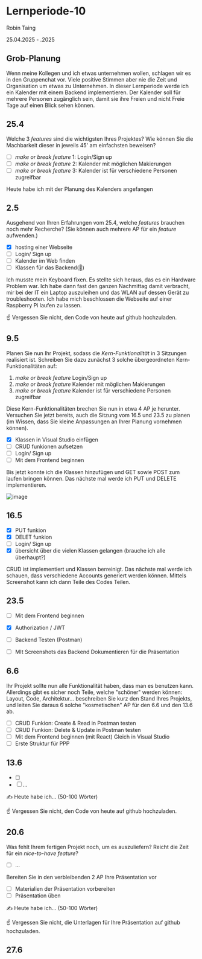 # Lernperiode-10

Robin Taing

25.04.2025 - .2025

## Grob-Planung
Wenn meine Kollegen und ich etwas unternehmen wollen, schlagen wir es in den Gruppenchat vor. Viele positive Stimmen aber nie die Zeit und Organisation um etwas zu Unternehmen. 
In dieser Lernperiode werde ich ein Kalender mit einem Backend implementieren. Der Kalender soll für mehrere Personen zugänglich sein, damit sie ihre Freien und nicht Freie Tage auf einen Blick sehen können. 

## 25.4

Welche 3 *features* sind die wichtigsten Ihres Projektes? Wie können Sie die Machbarkeit dieser in jeweils 45' am einfachsten beweisen?

- [ ] *make or break feature* 1: Login/Sign up
- [ ] *make or break feature* 2: Kalender mit möglichen Makierungen
- [ ] *make or break feature* 3: Kalender ist für verschiedene Personen zugreifbar

Heute habe ich mit der Planung des Kalenders angefangen

## 2.5

Ausgehend von Ihren Erfahrungen vom 25.4, welche *features* brauchen noch mehr Recherche? (Sie können auch mehrere AP für ein *feature* aufwenden.)

- [x] hosting einer Webseite
- [ ] Login/ Sign up
- [ ] Kalender im Web finden
- [ ] Klassen für das Backend(📵)

Ich musste mein Keyboard fixen. Es stellte sich heraus, das es ein Hardware Problem war. Ich habe dann fast den ganzen Nachmittag damit verbracht, mir bei der IT ein Laptop auszuleihen und das WLAN auf dessen Gerät zu troubleshooten.
Ich habe mich beschlossen die Webseite auf einer Raspberry Pi laufen zu lassen.

☝️ Vergessen Sie nicht, den Code von heute auf github hochzuladen.

## 9.5

Planen Sie nun Ihr Projekt, sodass die *Kern-Funktionalität* in 3 Sitzungen realisiert ist. Schreiben Sie dazu zunächst 3 solche übergeordneten Kern-Funktionalitäten auf:

1. *make or break feature* Login/Sign up
2. *make or break feature* Kalender mit möglichen Makierungen
3. *make or break feature* Kalender ist für verschiedene Personen zugreifbar

Diese Kern-Funktionalitäten brechen Sie nun in etwa 4 AP je herunter. Versuchen Sie jetzt bereits, auch die Sitzung vom 16.5 und 23.5 zu planen (im Wissen, dass Sie kleine Anpassungen an Ihrer Planung vornehmen können).

- [x] Klassen in Visual Studio einfügen
- [ ] CRUD funkionen aufsetzen
- [ ] Login/ Sign up
- [ ] Mit dem Frontend beginnen

Bis jetzt konnte ich die Klassen hinzufügen und GET sowie POST zum laufen bringen können. Das nächste mal werde ich PUT und DELETE implementieren.

![image](https://github.com/user-attachments/assets/16e739f8-584c-4c15-b842-f001be62e4b8)

## 16.5

- [x] PUT funkion
- [x] DELET funkion
- [ ] Login/ Sign up
- [x] übersicht über die vielen Klassen gelangen (brauche ich alle überhaupt?)

CRUD ist implementiert und Klassen berreinigt. Das nächste mal werde ich schauen, dass verschiedene Accounts generiert werden können. Mittels Screenshot kann ich dann Teile des Codes Teilen.

## 23.5

- [ ] Mit dem Frontend beginnen
- [x] Authorization / JWT
- [ ] Backend Testen (Postman)
- [ ] MIt Screenshots das Backend Dokumentieren für die Präsentation



## 6.6

Ihr Projekt sollte nun alle Funktionalität haben, dass man es benutzen kann. Allerdings gibt es sicher noch Teile, welche "schöner" werden können: Layout, Code, Architektur... beschreiben Sie kurz den Stand Ihres Projekts, und leiten Sie daraus 6 solche "kosmetischen" AP für den 6.6 und den 13.6 ab.

- [ ] CRUD Funkion: Create & Read in Postman testen
- [ ] CRUD Funkion: Delete & Update in Postman testen
- [ ] Mit dem Frontend beginnen (mit React) Gleich in Visual Studio
- [ ] Erste Struktur für PPP

## 13.6

- [ ] 
- [ ] ...

✍️ Heute habe ich... (50-100 Wörter)

☝️ Vergessen Sie nicht, den Code von heute auf github hochzuladen.

## 20.6

Was fehlt Ihrem fertigen Projekt noch, um es auszuliefern? Reicht die Zeit für ein *nice-to-have feature*?

- [ ] ...

Bereiten Sie in den verbleibenden 2 AP Ihre Präsentation vor

- [ ] Materialien der Präsentation vorbereiten
- [ ] Präsentation üben

✍️ Heute habe ich... (50-100 Wörter)

☝️ Vergessen Sie nicht, die Unterlagen für Ihre Präsentation auf github hochzuladen.

## 27.6
